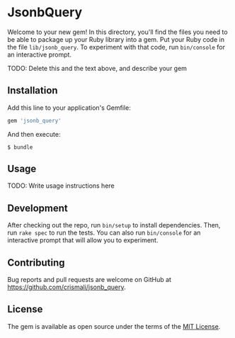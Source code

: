 # JsonbQuery

Welcome to your new gem! In this directory, you'll find the files you need to be able to package up your Ruby library into a gem. Put your Ruby code in the file `lib/jsonb_query`. To experiment with that code, run `bin/console` for an interactive prompt.

TODO: Delete this and the text above, and describe your gem

## Installation

Add this line to your application's Gemfile:

```ruby
gem 'jsonb_query'
```

And then execute:

    $ bundle

## Usage

TODO: Write usage instructions here

## Development

After checking out the repo, run `bin/setup` to install dependencies. Then, run `rake spec` to run the tests. You can also run `bin/console` for an interactive prompt that will allow you to experiment.

## Contributing

Bug reports and pull requests are welcome on GitHub at https://github.com/crismali/jsonb_query.


## License

The gem is available as open source under the terms of the [MIT License](http://opensource.org/licenses/MIT).

